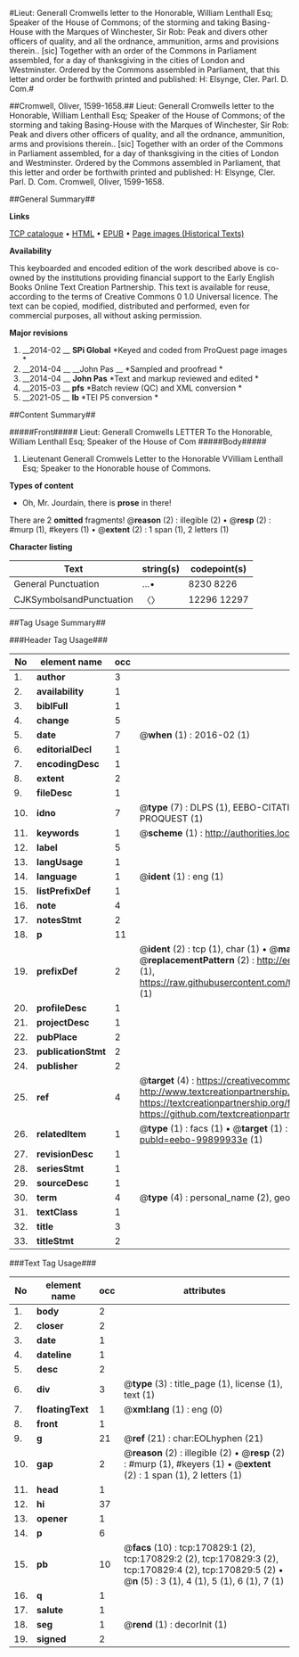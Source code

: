 #Lieut: Generall Cromwells letter to the Honorable, William Lenthall Esq; Speaker of the House of Commons; of the storming and taking Basing-House with the Marques of Winchester, Sir Rob: Peak and divers other officers of quality, and all the ordnance, ammunition, arms and provisions therein.. [sic] Together with an order of the Commons in Parliament assembled, for a day of thanksgiving in the cities of London and Westminster. Ordered by the Commons assembled in Parliament, that this letter and order be forthwith printed and published: H: Elsynge, Cler. Parl. D. Com.#

##Cromwell, Oliver, 1599-1658.##
Lieut: Generall Cromwells letter to the Honorable, William Lenthall Esq; Speaker of the House of Commons; of the storming and taking Basing-House with the Marques of Winchester, Sir Rob: Peak and divers other officers of quality, and all the ordnance, ammunition, arms and provisions therein.. [sic] Together with an order of the Commons in Parliament assembled, for a day of thanksgiving in the cities of London and Westminster. Ordered by the Commons assembled in Parliament, that this letter and order be forthwith printed and published: H: Elsynge, Cler. Parl. D. Com.
Cromwell, Oliver, 1599-1658.

##General Summary##

**Links**

[TCP catalogue](http://www.ota.ox.ac.uk/tcp/)  • 
[HTML](http://tei.it.ox.ac.uk/tcp/Texts-HTML/free/A80/A80942.html)  • 
[EPUB](http://tei.it.ox.ac.uk/tcp/Texts-EPUB/free/A80/A80942.epub) • 
[Page images (Historical Texts)](https://historicaltexts.jisc.ac.uk/eebo-99899933e)

**Availability**

This keyboarded and encoded edition of the work described above is co-owned by the
    institutions providing financial support to the Early English Books Online Text Creation
    Partnership. This text is available for reuse, according to the terms of  Creative Commons 0 1.0 Universal
    licence. The text can be copied, modified, distributed and performed, even for commercial
    purposes, all without asking permission.

**Major revisions**

1. __2014-02 __ __SPi Global__ *Keyed and coded from ProQuest page images *
1. __2014-04 __ __John Pas __ *Sampled and proofread *
1. __2014-04 __ __John Pas__ *Text and markup reviewed and edited *
1. __2015-03 __ __pfs__ *Batch review (QC) and XML conversion *
1. __2021-05 __ __lb__ *TEI P5 conversion *

##Content Summary##

#####Front#####
Lieut: Generall Cromwells LETTER To the Honorable, William Lenthall Esq; Speaker of the House of Com
#####Body#####

1. Lieutenant Generall Cromwels Letter to the Honorable VVilliam Lenthall Esq; Speaker to the Honorable house of Commons.

**Types of content**

  * Oh, Mr. Jourdain, there is **prose** in there!

There are 2 **omitted** fragments! 
 @__reason__ (2) : illegible (2)  •  @__resp__ (2) : #murp (1), #keyers (1)  •  @__extent__ (2) : 1 span (1), 2 letters (1)

**Character listing**


|Text|string(s)|codepoint(s)|
|---|---|---|
|General Punctuation|…•|8230 8226|
|CJKSymbolsandPunctuation|〈〉|12296 12297|

##Tag Usage Summary##

###Header Tag Usage###

|No|element name|occ|attributes|
|---|---|---|---|
|1.|__author__|3||
|2.|__availability__|1||
|3.|__biblFull__|1||
|4.|__change__|5||
|5.|__date__|7| @__when__ (1) : 2016-02 (1)|
|6.|__editorialDecl__|1||
|7.|__encodingDesc__|1||
|8.|__extent__|2||
|9.|__fileDesc__|1||
|10.|__idno__|7| @__type__ (7) : DLPS (1), EEBO-CITATION (1), VID (1), EEBO-PROQUEST (1), STC (2), PROQUEST (1)|
|11.|__keywords__|1| @__scheme__ (1) : http://authorities.loc.gov/ (1)|
|12.|__label__|5||
|13.|__langUsage__|1||
|14.|__language__|1| @__ident__ (1) : eng (1)|
|15.|__listPrefixDef__|1||
|16.|__note__|4||
|17.|__notesStmt__|2||
|18.|__p__|11||
|19.|__prefixDef__|2| @__ident__ (2) : tcp (1), char (1)  •  @__matchPattern__ (2) : ([0-9\-]+):([0-9IVX]+) (1), (.+) (1)  •  @__replacementPattern__ (2) : http://eebo.chadwyck.com/downloadtiff?vid=$1&page=$2 (1), https://raw.githubusercontent.com/textcreationpartnership/Texts/master/tcpchars.xml#$1 (1)|
|20.|__profileDesc__|1||
|21.|__projectDesc__|1||
|22.|__pubPlace__|2||
|23.|__publicationStmt__|2||
|24.|__publisher__|2||
|25.|__ref__|4| @__target__ (4) : https://creativecommons.org/publicdomain/zero/1.0/ (1), http://www.textcreationpartnership.org/docs/. (1), https://textcreationpartnership.org/faq/#faq05 (1), https://github.com/textcreationpartnership (1)|
|26.|__relatedItem__|1| @__type__ (1) : facs (1)  •  @__target__ (1) : https://data.historicaltexts.jisc.ac.uk/view?pubId=eebo-99899933e (1)|
|27.|__revisionDesc__|1||
|28.|__seriesStmt__|1||
|29.|__sourceDesc__|1||
|30.|__term__|4| @__type__ (4) : personal_name (2), geographic_name (2)|
|31.|__textClass__|1||
|32.|__title__|3||
|33.|__titleStmt__|2||


###Text Tag Usage###

|No|element name|occ|attributes|
|---|---|---|---|
|1.|__body__|2||
|2.|__closer__|2||
|3.|__date__|1||
|4.|__dateline__|1||
|5.|__desc__|2||
|6.|__div__|3| @__type__ (3) : title_page (1), license (1), text (1)|
|7.|__floatingText__|1| @__xml:lang__ (1) : eng (0)|
|8.|__front__|1||
|9.|__g__|21| @__ref__ (21) : char:EOLhyphen (21)|
|10.|__gap__|2| @__reason__ (2) : illegible (2)  •  @__resp__ (2) : #murp (1), #keyers (1)  •  @__extent__ (2) : 1 span (1), 2 letters (1)|
|11.|__head__|1||
|12.|__hi__|37||
|13.|__opener__|1||
|14.|__p__|6||
|15.|__pb__|10| @__facs__ (10) : tcp:170829:1 (2), tcp:170829:2 (2), tcp:170829:3 (2), tcp:170829:4 (2), tcp:170829:5 (2)  •  @__n__ (5) : 3 (1), 4 (1), 5 (1), 6 (1), 7 (1)|
|16.|__q__|1||
|17.|__salute__|1||
|18.|__seg__|1| @__rend__ (1) : decorInit (1)|
|19.|__signed__|2||
